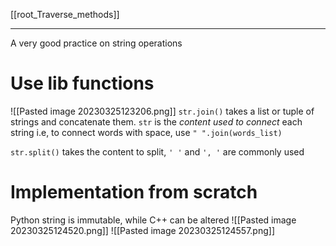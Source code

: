 [[root_Traverse_methods]]
****
A very good practice on string operations
# Use lib functions
![[Pasted image 20230325123206.png]]
`str.join()` takes a list or tuple of strings and concatenate them. `str` is the _content used to connect_ each string
i.e, to connect words with space, use `" ".join(words_list)`

`str.split()` takes the content to split, `' '` and `', '` are commonly used

# Implementation from scratch
Python string is immutable, while C++ can be altered
![[Pasted image 20230325124520.png]]
![[Pasted image 20230325124557.png]]


